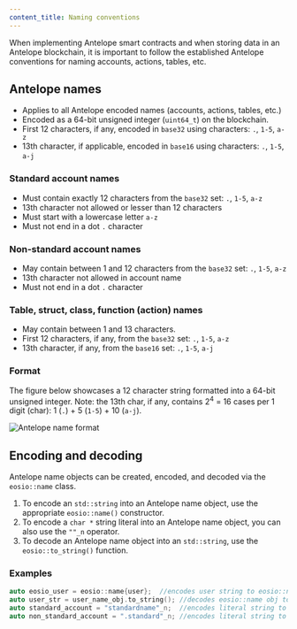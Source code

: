 ```yaml
---
content_title: Naming conventions
---
```


When implementing Antelope smart contracts and when storing data in an Antelope blockchain, it is important to follow the established Antelope conventions for naming accounts, actions, tables, etc.

## Antelope names

*  Applies to all Antelope encoded names (accounts, actions, tables, etc.)
*  Encoded as a 64-bit unsigned integer (`uint64_t`) on the blockchain.
*  First 12 characters, if any, encoded in `base32` using characters: `.`, `1-5`, `a-z`
*  13th character, if applicable, encoded in `base16` using characters: `.`, `1-5`, `a-j`

### Standard account names

*  Must contain exactly 12 characters from the `base32` set: `.`, `1-5`, `a-z`
*  13th character not allowed or lesser than 12 characters
*  Must start with a lowercase letter `a-z`
*  Must not end in a dot `.` character

### Non-standard account names

*  May contain between 1 and 12 characters from the `base32` set: `.`, `1-5`, `a-z`
*  13th character not allowed in account name
*  Must not end in a dot `.` character

### Table, struct, class, function (action) names

*  May contain between 1 and 13 characters.
*  First 12 characters, if any, from the `base32` set: `.`, `1-5`, `a-z`
*  13th character, if any, from the `base16` set: `.`, `1-5`, `a-j`

### Format

The figure below showcases a 12 character string formatted into a 64-bit unsigned integer. Note: the 13th char, if any, contains 2<sup>4</sup> = 16 cases per 1 digit (char): 1 (`.`) + 5 (`1-5`) + 10 (`a-j`).

![](naming-conventions-format.png "Antelope name format")

## Encoding and decoding

Antelope name objects can be created, encoded, and decoded via the `eosio::name` class.

1. To encode an `std::string` into an Antelope name object, use the appropriate `eosio::name()` constructor.
2. To encode a `char *` string literal into an Antelope name object, you can also use the `""_n` operator.
3. To decode an Antelope name object into an `std::string`, use the `eosio::to_string()` function.

### Examples

```cpp
auto eosio_user = eosio::name{user};  //encodes user string to eosio::name object
auto user_str = user_name_obj.to_string(); //decodes eosio::name obj to string
auto standard_account = "standardname"_n;  //encodes literal string to eosio::name
auto non_standard_account = ".standard"_n; //encodes literal string to eosio::name
```
